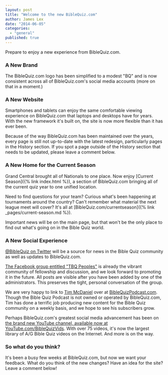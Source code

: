```yaml
---
layout: post
title: "Welcome to the new BibleQuiz.com"
author: James Lex
date: "2014-06-05"
categories: 
  - "general"
published: true
---
```


Prepare to enjoy a new experience from BibleQuiz.com.

### A New Brand

The BibleQuiz.com logo has been simplified to a modest "BQ" and is now consistent across all of BibleQuiz.com's social media accounts (more on that in a moment.)

### A New Website

Smartphones and tablets can enjoy the same comfortable viewing experience on BibleQuiz.com that laptops and desktops have for years. With the new framework it's built on, the site is now more flexible than it has ever been.

Because of the way BibleQuiz.com has been maintained over the years, every page is still not up-to-date with the latest redesign, particularly pages in the History section. If you spot a page outside of the History section that needs to be updated, please leave a comment below.

### A New Home for the Current Season

Grand Central brought all of Nationals to one place. Now enjoy [Current Season]({% link index.html %}), a section of BibleQuiz.com bringing all of the current quiz year to one unified location.

Need to find questions for your team? Curious what's been happening at tournaments around the country? Can't remember what material the next league meet will cover? It's all at [BibleQuiz.com/currentseason]({% link _pages/current-season.md %}).

Important news will be on the main page, but that won't be the only place to find out what's going on in the Bible Quiz world.

### A New Social Experience

[@BibleQuiz on Twitter](https://twitter.com/biblequiz) will be a source for news in the Bible Quiz community as well as updates to BibleQuiz.com.

[The Facebook group entitled "TBQ Peoples"](https://www.facebook.com/groups/218515878185610/) is already the vibrant community of fellowship and discussion, and we look forward to promoting it in the future. All posts are visible after you have been added by one of the administrators. This preserves the tight, personal conversation of the group.

We are very happy to link to [Tim McDaniel](mailto:tim@biblequizpodcast.com) over at [BibleQuizPodcast.com](http://www.biblequizpodcast.com). Though the Bible Quiz Podcast is not owned or operated by BibleQuiz.com, Tim has done a terrific job producing new content for the Bible Quiz community on a weekly basis, and we hope to see his subscribers grow.

Perhaps BibleQuiz.com's greatest social media advancement has been on [the brand new YouTube channel, available now at YouTube.com/BibleQuizVids](https://www.youtube.com/user/BibleQuizVids). With over 75 videos, it's now the largest library of A/G Bible Quiz videos on the Internet. And more is on the way.

### So what do you think?

It's been a busy few weeks at BibleQuiz.com, but now we want your feedback. What do you think of the new changes? Have an idea for the site? Leave a comment below!
